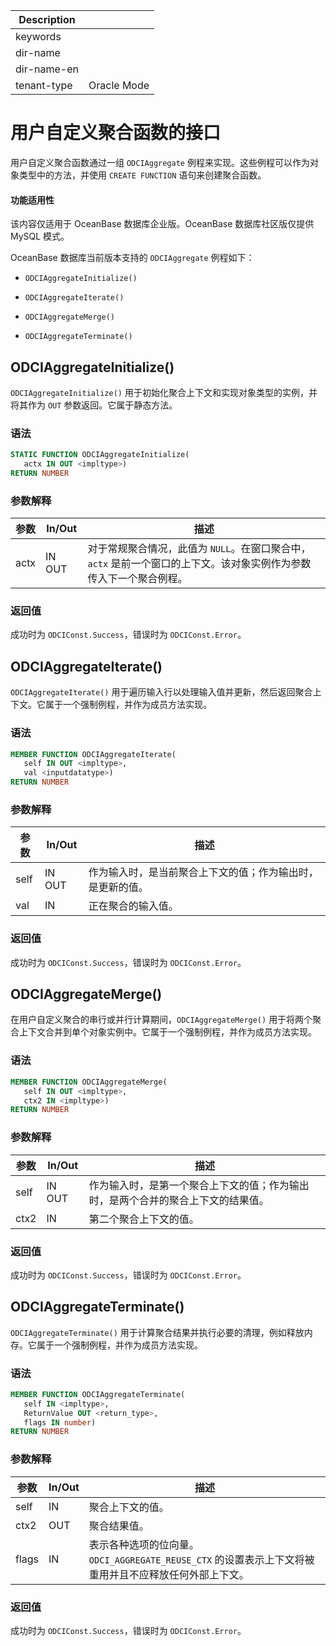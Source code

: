 | Description   |                 |
|---------------|-----------------|
| keywords      |                 |
| dir-name      |                 |
| dir-name-en   |                 |
| tenant-type   | Oracle Mode     |

# 用户自定义聚合函数的接口 

用户自定义聚合函数通过一组 `ODCIAggregate` 例程来实现。这些例程可以作为对象类型中的方法，并使用 `CREATE FUNCTION` 语句来创建聚合函数。

  <main id="notice" >
    <h4>功能适用性</h4>
    <p>该内容仅适用于 OceanBase 数据库企业版。OceanBase 数据库社区版仅提供 MySQL 模式。</p>
  </main>

OceanBase 数据库当前版本支持的 `ODCIAggregate` 例程如下：

* `ODCIAggregateInitialize()`

  

* `ODCIAggregateIterate()`

  

* `ODCIAggregateMerge()`

  

* `ODCIAggregateTerminate()`

  




ODCIAggregateInitialize() 
----------------------------------------------

`ODCIAggregateInitialize()` 用于初始化聚合上下文和实现对象类型的实例，并将其作为 `OUT` 参数返回。它属于静态方法。

### 语法 

```sql
STATIC FUNCTION ODCIAggregateInitialize(
   actx IN OUT <impltype>) 
RETURN NUMBER
```



### 参数解释 



|  参数  | In/Out |                                描述                                |
|------|--------|------------------------------------------------------------------|
| actx | IN OUT | 对于常规聚合情况，此值为 `NULL`。在窗口聚合中，`actx` 是前一个窗口的上下文。该对象实例作为参数传入下一个聚合例程。 |



### 返回值 

成功时为 `ODCIConst.Success`，错误时为 `ODCIConst.Error`。

ODCIAggregateIterate() 
-------------------------------------------

`ODCIAggregateIterate()` 用于遍历输入行以处理输入值并更新，然后返回聚合上下文。它属于一个强制例程，并作为成员方法实现。

### 语法 

```sql
MEMBER FUNCTION ODCIAggregateIterate(
   self IN OUT <impltype>, 
   val <inputdatatype>) 
RETURN NUMBER
```



### 参数解释 



|  参数  | In/Out |              描述               |
|------|--------|-------------------------------|
| self | IN OUT | 作为输入时，是当前聚合上下文的值；作为输出时，是更新的值。 |
| val  | IN     | 正在聚合的输入值。                     |



### 返回值 

成功时为 `ODCIConst.Success`，错误时为 `ODCIConst.Error`。

ODCIAggregateMerge() 
-----------------------------------------

在用户自定义聚合的串行或并行计算期间，`ODCIAggregateMerge()` 用于将两个聚合上下文合并到单个对象实例中。它属于一个强制例程，并作为成员方法实现。

### 语法 

```sql
MEMBER FUNCTION ODCIAggregateMerge(
   self IN OUT <impltype>, 
   ctx2 IN <impltype>)
RETURN NUMBER
```



### 参数解释 



|  参数  | In/Out |                    描述                    |
|------|--------|------------------------------------------|
| self | IN OUT | 作为输入时，是第一个聚合上下文的值；作为输出时，是两个合并的聚合上下文的结果值。 |
| ctx2 | IN     | 第二个聚合上下文的值。                              |



### 返回值 

成功时为 `ODCIConst.Success`，错误时为 `ODCIConst.Error`。

ODCIAggregateTerminate() 
---------------------------------------------

`ODCIAggregateTerminate()` 用于计算聚合结果并执行必要的清理，例如释放内存。它属于一个强制例程，并作为成员方法实现。

### 语法 

```sql
MEMBER FUNCTION ODCIAggregateTerminate(
   self IN <impltype>, 
   ReturnValue OUT <return_type>, 
   flags IN number) 
RETURN NUMBER
```



### 参数解释 



|  参数   | In/Out |                                描述                                 |
|-------|--------|-------------------------------------------------------------------|
| self  | IN     | 聚合上下文的值。                                                          |
| ctx2  | OUT    | 聚合结果值。                                                            |
| flags | IN     | 表示各种选项的位向量。 `ODCI_AGGREGATE_REUSE_CTX` 的设置表示上下文将被重用并且不应释放任何外部上下文。 |



### 返回值 

成功时为 `ODCIConst.Success`，错误时为 `ODCIConst.Error`。
